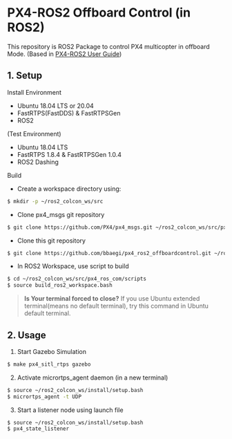 # PX4-ROS2 Offboard Control (in ROS2)

This repository is ROS2 Package to control PX4 multicopter in offboard Mode.
(Based in [PX4-ROS2 User Guide](https://docs.px4.io/master/en/ros/ros2_comm.html, "ROS2 User Guide(PX4-ROS2 Bridge)"))
## 1. Setup

Install Environment
* Ubuntu 18.04 LTS or 20.04
* FastRTPS(FastDDS) & FastRTPSGen
* ROS2

(Test Environment)
* Ubuntu 18.04 LTS
* FastRTPS 1.8.4 & FastRTPSGen 1.0.4
* ROS2 Dashing

Build
* Create a workspace directory using:
```bash
$ mkdir -p ~/ros2_colcon_ws/src
```

* Clone px4_msgs git repository
```bash
$ git clone https://github.com/PX4/px4_msgs.git ~/ros2_colcon_ws/src/px4_msgs
```

* Clone this git repository
```bash
$ git clone https://github.com/bbaegi/px4_ros2_offboardcontrol.git ~/ros2_colcon_ws/src/px4_ros_com
```

* In ROS2 Workspace, use script to build
```bash
$ cd ~/ros2_colcon_ws/src/px4_ros_com/scripts
$ source build_ros2_workspace.bash
```
> **Is Your terminal forced to close?**
> If you use Ubuntu extended terminal(means no default terminal), try this command in Ubuntu default terminal.

## 2. Usage

1. Start Gazebo Simulation
```bash
$ make px4_sitl_rtps gazebo
```

2. Activate micrortps_agent daemon (in a new terminal)
```bash
$ source ~/ros2_colcon_ws/install/setup.bash
$ micrortps_agent -t UDP
```

3. Start a listener node using launch file
```bash
$ source ~/ros2_colcon_ws/install/setup.bash
$ px4_state_listener
```
